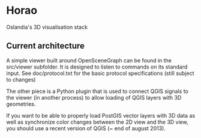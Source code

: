Horao
=====

Oslandia's 3D visualisation stack

Current architecture
--------------------

A simple viewer built around OpenSceneGraph can be found in the src/viewer subfolder.
It is designed to listen to commands on its standard input.
See doc/protocol.txt for the basic protocol specifications (still subject to changes)

The other piece is a Python plugin that is used to connect QGIS signals to the viewer (in another process) to allow loading
of QGIS layers with 3D geometries.

If you want to be able to properly load PostGIS vector layers with 3D data as well as synchronize color changes between the 2D view and the 3D view, you should use a recent version of QGIS (~ end of august 2013).

